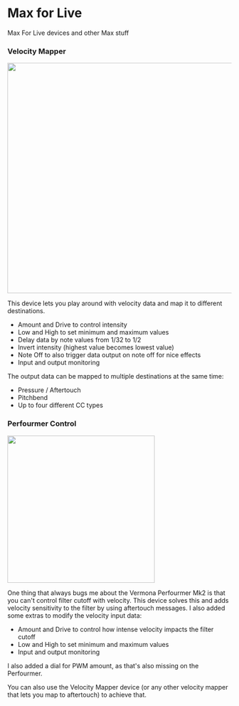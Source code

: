 # Max for Live
Max For Live devices and other Max stuff

### Velocity Mapper

<img src="https://raw.githubusercontent.com/cvolm/max/master/Images/velocity-mapper.png" width="518">

This device lets you play around with velocity data and map it to different destinations.
* Amount and Drive to control intensity
* Low and High to set minimum and maximum values
* Delay data by note values from 1/32 to 1/2
* Invert intensity (highest value becomes lowest value)
* Note Off to also trigger data output on note off for nice effects
* Input and output monitoring

The output data can be mapped to multiple destinations at the same time:
* Pressure / Aftertouch
* Pitchbend
* Up to four different CC types

### Perfourmer Control

<img src="https://github.com/cvolm/max/blob/master/Images/perfourmer-control.png" width="331">

One thing that always bugs me about the Vermona Perfourmer Mk2 is that you can't control filter cutoff with velocity. This device solves this and adds velocity sensitivity to the filter by using aftertouch messages. I also added some extras to modify the velocity input data:
* Amount and Drive to control how intense velocity impacts the filter cutoff
* Low and High to set minimum and maximum values
* Input and output monitoring

I also added a dial for PWM amount, as that's also missing on the Perfourmer.

You can also use the Velocity Mapper device (or any other velocity mapper that lets you map to aftertouch) to achieve that.
